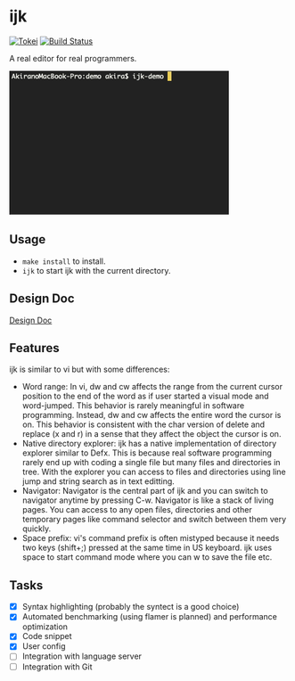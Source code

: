 # ijk

[![Tokei](https://tokei.rs/b1/github/akiradeveloper/ijk)](https://github.com/akiradeveloper/ijk)
[![Build Status](https://travis-ci.org/akiradeveloper/ijk.svg?branch=develop)](https://travis-ci.org/akiradeveloper/ijk)

A real editor for real programmers.

![Demo](https://github.com/akiradeveloper/ijk/blob/media/ijk-demo.gif)

## Usage

* `make install` to install.
* `ijk` to start ijk with the current directory.

## Design Doc

[Design Doc](https://docs.google.com/presentation/d/1_oQ_Dryehfi-3vBBCQI_AFZDrvxvXp-LToMcWNIehPM/edit?usp=sharing)

## Features

ijk is similar to vi but with some differences:

* Word range: In vi, dw and cw affects the range from the current cursor position to the end of the word as if user started a visual mode and word-jumped. This behavior is rarely meaningful in software programming. Instead, dw and cw affects the entire word the cursor is on. This behavior is consistent with the char version of delete and replace (x and r) in a sense that they affect the object the cursor is on.
* Native directory explorer: ijk has a native implementation of directory explorer similar to Defx. This is because real software programming rarely end up with coding a single file but many files and directories in tree. With the explorer you can access to files and directories using line jump and string search as in text editting.
* Navigator: Navigator is the central part of ijk and you can switch to navigator anytime by pressing C-w. Navigator is like a stack of living pages. You can access to any open files, directories and other temporary pages like command selector and switch between them very quickly.
* Space prefix: vi's command prefix is often mistyped because it needs two keys (shift+;) pressed at the same time in US keyboard. ijk uses space to start command mode where you can w to save the file etc.

## Tasks

- [x] Syntax highlighting (probably the syntect is a good choice)
- [x] Automated benchmarking (using flamer is planned) and performance optimization
- [x] Code snippet
- [x] User config
- [ ] Integration with language server
- [ ] Integration with Git
